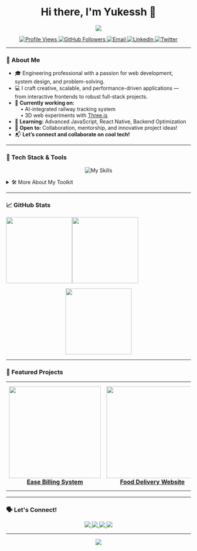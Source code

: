 <!--
README Enhancement Guidelines:
- Use clear structure with sections and visual hierarchy.
- Add badges for profile views, followers, top skills, and recent activity.
- Make use of shields.io and GitHub profile widgets.
- Include animated or graphical elements but keep it professional.
- List key skills/tools in an organized and visually appealing way.
- Add contact/social links with icons.
- Include a "Pinned Projects" or "Featured Projects" section if possible.
- Keep content concise but informative.
- Use proper Markdown formatting and HTML for alignment/decoration.
- Make all image and badge links active and correct.
- Add a visitor counter badge.
- Provide a "Let's Connect" section.
-->

<h1 align="center">Hi there, I'm Yukessh 👋</h1>

<p align="center">
  <img src="https://readme-typing-svg.herokuapp.com/?lines=Web+Developer;Creative+Engineer;Open+Source+Contributor;Problem+Solver;Always+Learning&center=true&width=500&height=40" />
</p>

<p align="center">
  <a href="https://github.com/yukesshwaran21">
    <img src="https://komarev.com/ghpvc/?username=yukesshwaran21&label=Profile%20Views&color=0e75b6&style=flat" alt="Profile Views" />
  </a>
  <a href="https://github.com/yukesshwaran21?tab=followers">
    <img src="https://img.shields.io/github/followers/yukesshwaran21?label=Followers&style=flat&color=0e75b6" alt="GitHub Followers" />
  </a>
  <a href="mailto:yukesshwaran21@gmail.com">
    <img src="https://img.shields.io/badge/Email-D14836?style=flat&logo=gmail&logoColor=white" alt="Email" />
  </a>
  <a href="https://www.linkedin.com/in/yukesshwaran" target="_blank">
    <img src="https://img.shields.io/badge/LinkedIn-blue?style=flat&logo=linkedin&logoColor=white" alt="LinkedIn" />
  </a>
  <a href="https://twitter.com/Yukessh_" target="_blank">
    <img src="https://img.shields.io/badge/Twitter-1DA1F2?style=flat&logo=twitter&logoColor=white" alt="Twitter" />
  </a>
</p>

---

### 🧠 About Me

- 🎓 Engineering professional with a passion for web development, system design, and problem-solving.  
- 💻 I craft creative, scalable, and performance-driven applications — from interactive frontends to robust full-stack projects.  
- 🔭 **Currently working on:**  
  &nbsp;&nbsp;&nbsp;&nbsp;• AI-integrated railway tracking system  
  &nbsp;&nbsp;&nbsp;&nbsp;• 3D web experiments with [Three.js](https://threejs.org/)  
- 🌱 **Learning:** Advanced JavaScript, React Native, Backend Optimization  
- 🤝 **Open to:** Collaboration, mentorship, and innovative project ideas!  
- 📬 **Let’s connect and collaborate on cool tech!**

---

### 🚀 Tech Stack & Tools

<p align="center">
  <img src="https://skillicons.dev/icons?i=js,ts,react,nextjs,nodejs,express,java,python,cpp,mongodb,mysql,firebase,vercel,tailwind,sass,figma,linux,git,vscode,postman" alt="My Skills" />
</p>

<details>
  <summary>🛠️ More About My Toolkit</summary>

  - **Languages:** JavaScript, TypeScript, Java, Python, C++
  - **Frameworks:** React.js, Next.js, Node.js, Express
  - **Databases:** MongoDB, MySQL, Firebase
  - **Styling:** Tailwind CSS, Sass, Framer Motion, GSAP
  - **Tools:** Git, Postman, Figma, VS Code, Linux
  - **Cloud/Hosting:** Vercel, Firebase
</details>

---

### 📈 GitHub Stats

<p align="center" style="display: flex; flex-wrap: wrap;">
  <img src="https://github-readme-stats.vercel.app/api?username=yukesshwaran21&show_icons=true&theme=tokyonight&hide_title=false&hide_border=true" height="180"/>
  <img src="https://github-readme-stats.vercel.app/api/top-langs/?username=yukesshwaran21&layout=compact&theme=tokyonight&hide_border=true" height="180"/>
</p>

<p align="center">
  <img src="https://streak-stats.demolab.com?user=yukesshwaran21&theme=tokyonight&hide_border=true&date_format=j%20M%5B%20Y%5D" height="180"/>
</p>

---

### 📌 Featured Projects

<!-- Pin your best repositories here using shields or markdown links -->
<table align="center">
  <tr>
    <td align="center">
      <a href="https://github.com/yukesshwaran21/EaseBilling.git">
        <img src="https://bairesdev.mo.cloudinary.net/blog/2023/08/Automated-Billing-Software.jpg?tx=w_1920,q_auto" width="250" />
        <br />
        <strong>Ease Billing System</strong>
      </a>
    </td>
    <td align="center">
      <a href="https://github.com/yukesshwaran21/Food_delivery_website.git">
        <img src="https://wrapmarketusercontent.com/assets/items/thumb/8ea1a870b2c2998368606406c43b717a5f71f75db7df31211b6602024ae15644.webp?v=1710580878" width="250" />
        <br />
        <strong>Food Delivery Website</strong>
      </a>
    </td>
    <td align="center">
      <a href="https://github.com/yukesshwaran21/Movie_Recommendation_System.git">
        <img src="https://encrypted-tbn0.gstatic.com/images?q=tbn:ANd9GcSMwmgWdstmsZ4aLuMinvruBPssTuEpk41oxw&s" width="250" />
        <br />
        <strong>Movie Recommendation System</strong>
      </a>
    </td>
  </tr>
</table>


---

### 🗣️ Let's Connect!

<p align="center">
  <a href="mailto:yukesshwaran21@gmail.com">
    <img src="https://img.shields.io/badge/Email-D14836?style=for-the-badge&logo=gmail&logoColor=white" />
  </a>
  <a href="https://www.linkedin.com/in/yukesshwaran" target="_blank">
    <img src="https://img.shields.io/badge/LinkedIn-0077B5?style=for-the-badge&logo=linkedin&logoColor=white" />
  </a>
  <a href="https://twitter.com/Yukessh_" target="_blank">
    <img src="https://img.shields.io/badge/Twitter-1DA1F2?style=for-the-badge&logo=twitter&logoColor=white" />
  </a>
  <a href="https://github.com/yukesshwaran21" target="_blank">
    <img src="https://img.shields.io/badge/GitHub-181717?style=for-the-badge&logo=github&logoColor=white" />
  </a>
</p>

---

<p align="center">
  <img src="https://quotes-github-readme.vercel.app/api?type=horizontal&theme=tokyonight" />
</p>

<!--
Tips:
- Update badge links and usernames as required.
- Keep your featured projects up-to-date.
- Try to keep the README concise but packed with value!
- Use shields.io for any custom badges.
-->
